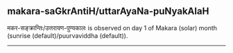 ## makara-saGkrAntiH/uttarAyaNa-puNyakAlaH

मकर-सङ्क्रान्तिः/उत्तरायण-पुण्यकालः is observed on day 1 of Makara (solar) month (sunrise (default)/puurvaviddha (default)).


---
